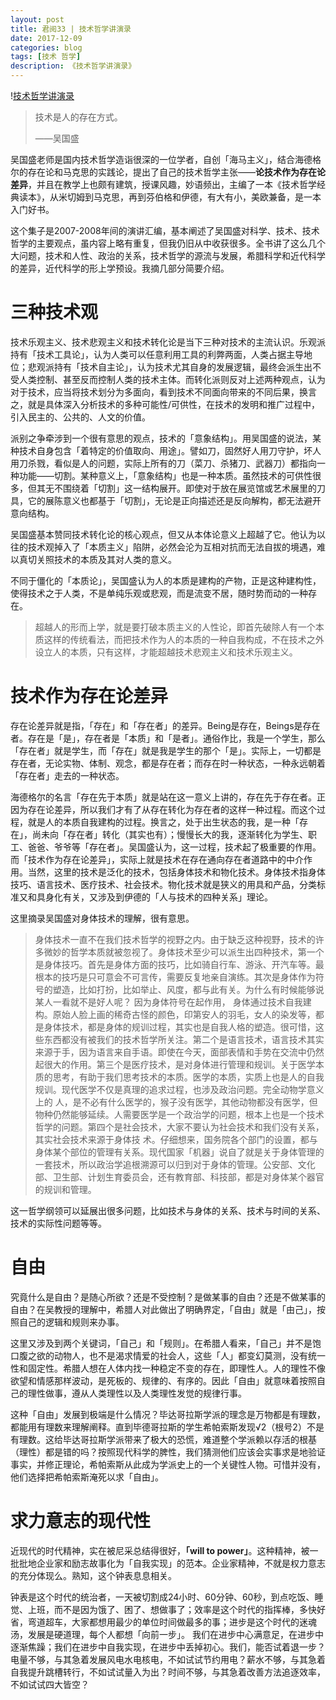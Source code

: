 ```yaml
---
layout: post
title: 君阅33 | 技术哲学讲演录
date: 2017-12-09
categories: blog
tags: [技术 哲学]
description: 《技术哲学讲演录》
---
```


<p>!<a href="http://ww1.sinaimg.cn/mw690/78b44ed4gy1fmal1qz095j20ok0vyjta.jpg">技术哲学讲演录</a></p>

<blockquote>
<p>技术是人的存在方式。</p>

<p>——吴国盛</p>
</blockquote>

<p>吴国盛老师是国内技术哲学造诣很深的一位学者，自创「海马主义」，结合海德格尔的存在论和马克思的实践论，提出了自己的技术哲学主张——<strong>论技术作为存在论差异</strong>，并且在教学上也颇有建筑，授课风趣，妙语频出，主编了一本《技术哲学经典读本》，从米切姆到马克思，再到芬伯格和伊德，有大有小，美欧兼备，是一本入门好书。</p>

<p>这个集子是2007-2008年间的演讲汇编，基本阐述了吴国盛对科学、技术、技术哲学的主要观点，虽内容上略有重复，但我仍旧从中收获很多。全书讲了这么几个大问题，技术和人性、政治的关系，技术哲学的源流与发展，希腊科学和近代科学的差异，近代科学的形上学预设。我摘几部分简要介绍。</p>

<h1>三种技术观</h1>

<p>技术乐观主义、技术悲观主义和技术转化论是当下三种对技术的主流认识。乐观派持有「技术工具论」，认为人类可以任意利用工具的利弊两面，人类占据主导地位；悲观派持有「技术自主论」，认为技术尤其自身的发展逻辑，最终会派生出不受人类控制、甚至反而控制人类的技术主体。而转化派则反对上述两种观点，认为对于技术，应当将技术划分为多面向，看到技术不同面向带来的不同后果，换言之，就是具体深入分析技术的多种可能性/可供性，在技术的发明和推广过程中，引入民主的、公共的、人文的价值。</p>

<p>派别之争牵涉到一个很有意思的观点，技术的「意象结构」。用吴国盛的说法，某种技术自身包含「着特定的价值取向、用途」。譬如刀，固然好人用刀守护，坏人用刀杀戮，看似是人的问题，实际上所有的刀（菜刀、杀猪刀、武器刀）都指向一种功能——切割。某种意义上，「意象结构」也是一种本质。虽然技术的可供性很多，但其无不围绕着「切割」这一结构展开。即使对于放在展览馆或艺术展里的刀具，它的展陈意义也都基于「切割」，无论是正向描述还是反向解构，都无法避开意向结构。</p>

<p>吴国盛基本赞同技术转化论的核心观点，但又从本体论意义上超越了它。他认为以往的技术观掉入了「本质主义」陷阱，必然会沦为互相对抗而无法自拔的境遇，难以真切关照技术的本质及其对人类的意义。</p>

<p>不同于僵化的「本质论」，吴国盛认为人的本质是建构的产物，正是这种建构性，使得技术之于人类，不是单纯乐观或悲观，而是流变不居，随时势而动的一种存在。</p>

<blockquote>
<p>超越人的形而上学，就是要打破本质主义的人性论，即首先破除人有一个本质这样的传统看法，而把技术作为人的本质的一种自我构成，不在技术之外设立人的本质，只有这样，才能超越技术悲观主义和技术乐观主义。</p>
</blockquote>

<h1>技术作为存在论差异</h1>

<p>存在论差异就是指，「存在」和「存在者」的差异。Being是存在，Beings是存在者。存在是「是」，存在者是「本质」和「是者」。通俗作比，我是一个学生，那么「存在者」就是学生，而「存在」就是我是学生的那个「是」。实际上，一切都是存在者，无论实物、体制、观念，都是存在者；而存在时一种状态，一种永远朝着「存在者」走去的一种状态。</p>

<p>海德格尔的名言「存在先于本质」就是站在这一意义上讲的，存在先于存在者。正因为存在论差异，所以我们才有了从存在转化为存在者的这样一种过程。而这个过程，就是人的本质自我建构的过程。换言之，处于出生状态的我，是一种「存在」，尚未向「存在者」转化（其实也有）；慢慢长大的我，逐渐转化为学生、职工、爸爸、爷爷等「存在者」。吴国盛认为，这一过程，技术起了极重要的作用。而「技术作为存在论差异」，实际上就是技术在存在通向存在者道路中的中介作用。当然，这里的技术是泛化的技术，包括身体技术和物化技术。身体技术指身体技巧、语言技术、医疗技术、社会技术。物化技术就是狭义的用具和产品，分类标准又和具身化有关，又涉及到伊德的「人与技术的四种关系」理论。</p>

<p>这里摘录吴国盛对身体技术的理解，很有意思。</p>

<blockquote>
<p>身体技术一直不在我们技术哲学的视野之内。由于缺乏这种视野，技术的许多微妙的哲学本质就被忽视了。身体技术至少可以派生出四种技术，第一个是身体技巧。首先是身体方面的技巧，比如骑自行车、游泳、开汽车等。最根本的技巧是只可意会不可言传，需要反复地亲自演练。其次是身体作为符号的塑造，比如打扮，比如举止、风度，都与此有关。为什么有时候能够说某人一看就不是好人呢？ 因为身体符号在起作用， 身体通过技术自我建构。原始人脸上画的稀奇古怪的颜色，印第安人的羽毛，女人的染发等，都是身体技术，都是身体的规训过程，其实也是自我人格的塑造。很可惜，这些东西都没有被我们的技术哲学所关注。第二个是语言技术，语言技术其实 来源于手，因为语言来自手语。即使在今天，面部表情和手势在交流中仍然起很大的作用。第三个是医疗技术，是对身体进行管理和规训。关于医学本质的思考，有助于我们思考技术的本质。医学的本质，实质上也是人的自我规训。现代医学不仅是真理的追求过程，也涉及政治问题。完全动物学意义上的 人，是不必有什么医学的，猴子没有医学，其他动物都没有医学，但物种仍然能够延续。人需要医学是一个政治学的问题，根本上也是一个技术哲学的问题。第四个是社会技术，大家不要认为社会技术和我们没有关系，其实社会技术来源于身体技 术。仔细想来，国务院各个部门的设置，都与身体某个部位的管理有关系。现代国家「机器」说自了就是关于身体管理的一套技术，所以政治学追根溯源可以归到对于身体的管理。公安部、文化部、卫生部、计划生育委员会，还有教育部、科技部，都是对身体某个器官的规训和管理。</p>
</blockquote>

<p> 这一哲学纲领可以延展出很多问题，比如技术与身体的关系、技术与时间的关系、技术的实际性问题等等。</p>

<h1>自由</h1>

<p>究竟什么是自由？是随心所欲？还是不受控制？是做某事的自由？还是不做某事的自由？在吴教授的理解中，希腊人对此做出了明确界定，「自由」就是「由己」，按照自己的逻辑和规则来办事。</p>

<p>这里又涉及到两个关键词，「自己」和「规则」。在希腊人看来，「自己」并不是饱口腹之欲的动物人，也不是渴求情爱的社会人，这些「人」都变幻莫测，没有统一性和固定性。希腊人想在人体内找一种稳定不变的存在，即理性人。人的理性不像欲望和情感那样波动，是死板的、规律的、有序的。因此「自由」就意味着按照自己的理性做事，遵从人类理性以及人类理性发觉的规律行事。</p>

<p>这种「自由」发展到极端是什么情况？毕达哥拉斯学派的理念是万物都是有理数，都能用有理数来理解阐释。直到毕德哥拉斯的学生希帕索斯发现√2（根号2）不是有理数。这给毕达哥拉斯学派带来了极大的恐慌，难道整个学派赖以存活的根基（理性）都是错的吗？按照现代科学的脾性，我们猜测他们应该会实事求是地验证事实，并修正理论，希帕索斯从此成为学派史上的一个关键性人物。可惜并没有，他们选择把希帕索斯淹死以求「自由」。</p>

<h1>求力意志的现代性</h1>

<p>近现代的时代精神，实在被尼采总结得很好，<strong>「will to power」</strong>。这种精神，被一批批地企业家和励志故事化为「自我实现」的范本。企业家精神，不就是权力意志的充分体现么。熟知，这个钟表息息相关。</p>

<p>钟表是这个时代的统治者，一天被切割成24小时、60分钟、60秒，到点吃饭、睡觉、上班，而不是因为饿了、困了、想做事了；效率是这个时代的指挥棒，多快好省，弯道超车，大家都想用最少的单位时间做最多的事；进步是这个时代的迷魂汤，发展是硬道理，每个人都想「向前一步」。 我们在进步中心满意足，在进步中逐渐焦躁；我们在进步中自我实现，在进步中丢掉初心。我们，能否试着退一步？电量不够，与其急着发展风电水电核电，不如试试节约用电？薪水不够，与其急着自我提升跳槽转行，不如试试量入为出？时间不够，与其急着改善方法追逐效率，不如试试四大皆空？</p>





